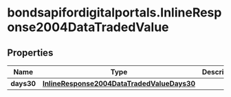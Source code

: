 # bondsapifordigitalportals.InlineResponse2004DataTradedValue

## Properties

Name | Type | Description | Notes
------------ | ------------- | ------------- | -------------
**days30** | [**InlineResponse2004DataTradedValueDays30**](InlineResponse2004DataTradedValueDays30.md) |  | [optional] 


